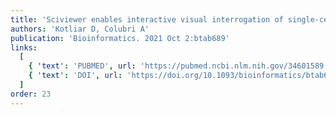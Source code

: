```yaml
---
title: 'Sciviewer enables interactive visual interrogation of single-cell RNA-Seq data from the python programming environment'
authors: 'Kotliar D, Colubri A'
publication: 'Bioinformatics. 2021 Oct 2:btab689'
links:
  [
    { 'text': 'PUBMED', url: 'https://pubmed.ncbi.nlm.nih.gov/34601589'},
    { 'text': 'DOI', url: 'https://doi.org/10.1093/bioinformatics/btab689'},
  ]
order: 23
---
```

